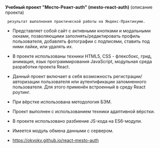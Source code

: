    **Учебный проект "Место-Реакт-auth" (mesto-react-auth)** (описание проекта)

     результат выполнения практической работы на Яндекс-Практикуме.

* Представляет собой сайт с активными кнопками и модальными окнами, позволяющими 
заполнять/редактировать профиль пользователя, добавлять фотографии с подписями,
ставить под ними лайки, или удалять их. 

* В проекте использованы техники HTML5, CSS - флексбокс, грид, анимация, язык программирования JavaScript, модульная среда разработки проекта React.

* Данный проект включает в себя возможность регистрации/авторизации пользователя или аутентификации запомненного пользователя. Для этого применён встроенный в среду React
роутинг.

* При вёрстке использована методология БЭМ.

* Проект выполнен с использованием техники адаптивной вёрстки.

* В проекте использовано разбиение JS-кода на ES6-модули.

* Имеется модуль обмена данными с сервером.

* https://okvokv.github.io/react-mesto-auth
